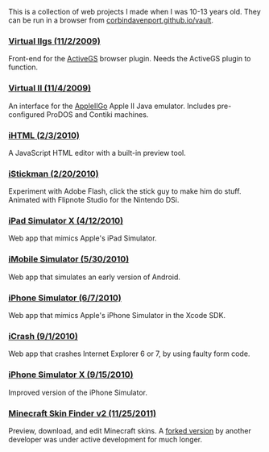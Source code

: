 This is a collection of web projects I made when I was 10-13 years old. They can be run in a browser from [corbindavenport.github.io/vault](http://corbindavenport.github.io/vault/).

### [Virtual IIgs (11/2/2009)](virtual-2gs/)
Front-end for the [ActiveGS](http://activegs.freetoolsassociation.com/) browser plugin. Needs the ActiveGS plugin to function.

### [Virtual II (11/4/2009)](virtual-2/)
An interface for the [AppleIIGo](http://code.google.com/p/appleiigo/) Apple II Java emulator. Includes pre-configured ProDOS and Contiki machines.

### [iHTML (2/3/2010)](ihtml-app/)
A JavaScript HTML editor with a built-in preview tool.

### [iStickman (2/20/2010)](istickman-app/)
Experiment with Adobe Flash, click the stick guy to make him do stuff. Animated with Flipnote Studio for the Nintendo DSi.

### [iPad Simulator X (4/12/2010)](ipad-simulator-x/)
Web app that mimics Apple's iPad Simulator.

### [iMobile Simulator (5/30/2010)](imobile-simulator/)
Web app that simulates an early version of Android.

### [iPhone Simulator (6/7/2010)](iphone-simulator-x)
Web app that mimics Apple's iPhone Simulator in the Xcode SDK.

### [iCrash (9/1/2010)](icrash-app)
Web app that crashes Internet Explorer 6 or 7, by using faulty form code.

### [iPhone Simulator X (9/15/2010)](iphone-simulator-x)
Improved version of the iPhone Simulator.

### [Minecraft Skin Finder v2 (11/25/2011)](skin-finder-v2)
Preview, download, and edit Minecraft skins. A [forked version](https://github.com/Atnode/Minecraft-SkinViewer) by another developer was under active development for much longer.
